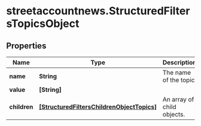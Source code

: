 # streetaccountnews.StructuredFiltersTopicsObject

## Properties

Name | Type | Description | Notes
------------ | ------------- | ------------- | -------------
**name** | **String** | The name of the topic. | 
**value** | **[String]** |  | [optional] 
**children** | [**[StructuredFiltersChildrenObjectTopics]**](StructuredFiltersChildrenObjectTopics.md) | An array of child objects. | [optional] 


